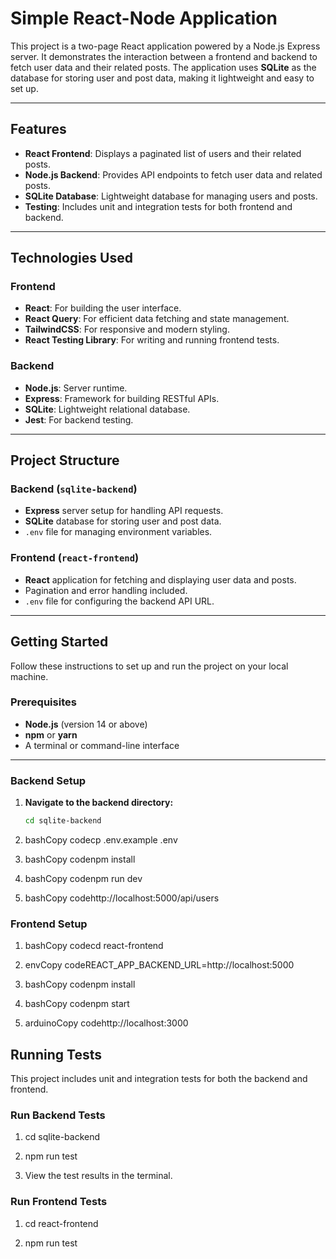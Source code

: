 # Simple React-Node Application

This project is a two-page React application powered by a Node.js Express server. It demonstrates the interaction between a frontend and backend to fetch user data and their related posts. The application uses **SQLite** as the database for storing user and post data, making it lightweight and easy to set up.

---

## Features

- **React Frontend**: Displays a paginated list of users and their related posts.
- **Node.js Backend**: Provides API endpoints to fetch user data and related posts.
- **SQLite Database**: Lightweight database for managing users and posts.
- **Testing**: Includes unit and integration tests for both frontend and backend.

---

## Technologies Used

### Frontend
- **React**: For building the user interface.
- **React Query**: For efficient data fetching and state management.
- **TailwindCSS**: For responsive and modern styling.
- **React Testing Library**: For writing and running frontend tests.

### Backend
- **Node.js**: Server runtime.
- **Express**: Framework for building RESTful APIs.
- **SQLite**: Lightweight relational database.
- **Jest**: For backend testing.

---

## Project Structure

### Backend (`sqlite-backend`)
- **Express** server setup for handling API requests.
- **SQLite** database for storing user and post data.
- `.env` file for managing environment variables.

### Frontend (`react-frontend`)
- **React** application for fetching and displaying user data and posts.
- Pagination and error handling included.
- `.env` file for configuring the backend API URL.

---

## Getting Started

Follow these instructions to set up and run the project on your local machine.

### Prerequisites
- **Node.js** (version 14 or above)
- **npm** or **yarn**
- A terminal or command-line interface

---

### Backend Setup

1. **Navigate to the backend directory:**
   ```bash
   cd sqlite-backend

   
1.  bashCopy codecp .env.example .env
    
2.  bashCopy codenpm install
    
3.  bashCopy codenpm run dev
    
4.  bashCopy codehttp://localhost:5000/api/users
    

### Frontend Setup

1.  bashCopy codecd react-frontend
    
2.  envCopy codeREACT\_APP\_BACKEND\_URL=http://localhost:5000
    
3.  bashCopy codenpm install
    
4.  bashCopy codenpm start
    
5.  arduinoCopy codehttp://localhost:3000
    

Running Tests
-------------

This project includes unit and integration tests for both the backend and frontend.

### Run Backend Tests

1.  cd sqlite-backend
    
2.  npm run test
    
3.  View the test results in the terminal.
    

### Run Frontend Tests

1.  cd react-frontend
    
2.  npm run test
    

